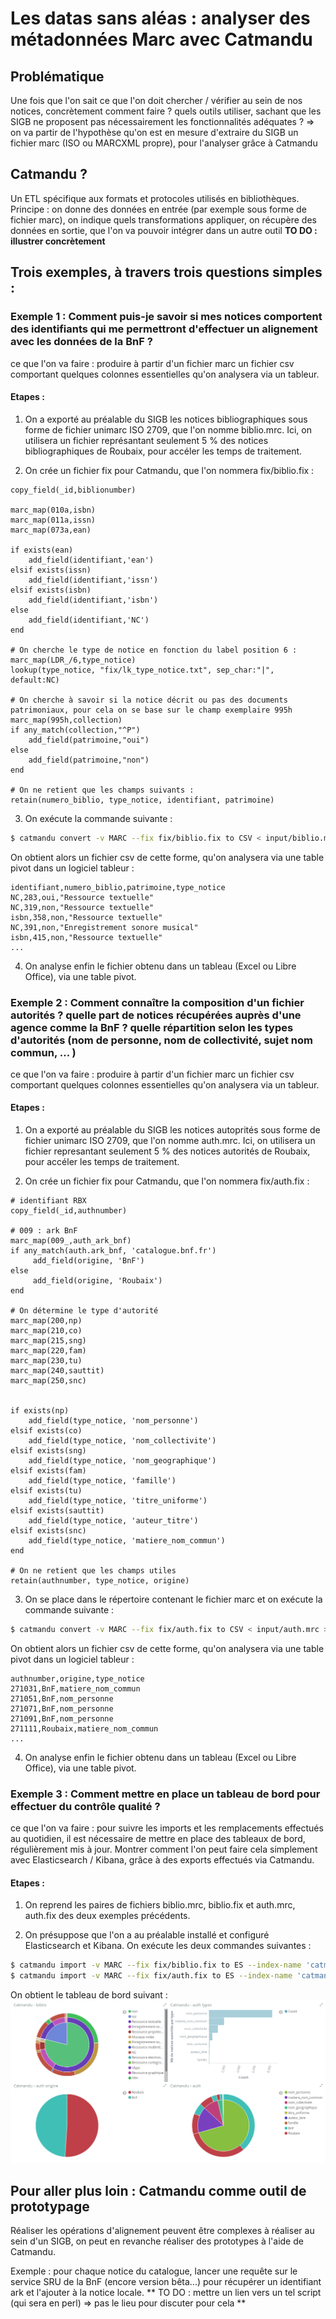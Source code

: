 # Les datas sans aléas : analyser des métadonnées Marc avec Catmandu

## Problématique
Une fois que l'on sait ce que l'on doit chercher / vérifier au sein de nos notices, concrètement comment faire ? quels outils utiliser, sachant que les SIGB ne proposent pas nécessairement les fonctionnalités adéquates ?
=> on va partir de l'hypothèse qu'on est en mesure d'extraire du SIGB un fichier marc (ISO ou MARCXML propre), pour l'analyser grâce à Catmandu

## Catmandu ?
Un ETL spécifique aux formats et protocoles utilisés en bibliothèques.
Principe : on donne des données en entrée (par exemple sous forme de fichier marc), on indique quels transformations appliquer, on récupère des données en sortie, que l'on va pouvoir intégrer dans un autre outil
**TO DO : illustrer concrètement**

## Trois exemples, à travers trois questions simples :
### Exemple 1 : Comment puis-je savoir si mes notices comportent des identifiants qui me permettront d'effectuer un alignement avec les données de la BnF ?
ce que l'on va faire : produire à partir d'un fichier marc un fichier csv comportant quelques colonnes essentielles qu'on analysera via un tableur.

#### Etapes :
1. On a exporté au préalable du SIGB les notices bibliographiques sous forme de fichier unimarc ISO 2709, que l'on nomme biblio.mrc. Ici, on utilisera un fichier représantant seulement 5 % des notices bibliographiques de Roubaix, pour accéler les temps de traitement.

2. On crée un fichier fix pour Catmandu, que l'on nommera fix/biblio.fix :
```
copy_field(_id,biblionumber)

marc_map(010a,isbn)
marc_map(011a,issn)
marc_map(073a,ean)

if exists(ean)
    add_field(identifiant,'ean')
elsif exists(issn)
    add_field(identifiant,'issn')
elsif exists(isbn)
    add_field(identifiant,'isbn')
else
    add_field(identifiant,'NC')
end

# On cherche le type de notice en fonction du label position 6 :
marc_map(LDR_/6,type_notice)
lookup(type_notice, "fix/lk_type_notice.txt", sep_char:"|", default:NC)

# On cherche à savoir si la notice décrit ou pas des documents patrimoniaux, pour cela on se base sur le champ exemplaire 995h
marc_map(995h,collection)
if any_match(collection,"^P")
    add_field(patrimoine,"oui")
else
    add_field(patrimoine,"non")
end

# On ne retient que les champs suivants :
retain(numero_biblio, type_notice, identifiant, patrimoine)
```
3. On exécute la commande suivante :
```bash
$ catmandu convert -v MARC --fix fix/biblio.fix to CSV < input/biblio.mrc > output/biblio.csv
```
On obtient alors un fichier csv de cette forme, qu'on analysera via une table pivot dans un logiciel tableur :
```csv
identifiant,numero_biblio,patrimoine,type_notice
NC,283,oui,"Ressource textuelle"
NC,319,non,"Ressource textuelle"
isbn,358,non,"Ressource textuelle"
NC,391,non,"Enregistrement sonore musical"
isbn,415,non,"Ressource textuelle"
...
```
4. On analyse enfin le fichier obtenu dans un tableau (Excel ou Libre Office), via une table pivot.


### Exemple 2 : Comment connaître la composition d'un fichier autorités ? quelle part de notices récupérées auprès d'une agence comme la BnF ? quelle répartition selon les types d'autorités (nom de personne, nom de collectivité, sujet nom commun, ... )
ce que l'on va faire : produire à partir d'un fichier marc un fichier csv comportant quelques colonnes essentielles qu'on analysera via un tableur.

#### Etapes :
1. On a exporté au préalable du SIGB les notices autoprités sous forme de fichier unimarc ISO 2709, que l'on nomme auth.mrc. Ici, on utilisera un fichier represantant seulement 5 % des notices autorités de Roubaix, pour accéler les temps de traitement.


2. On crée un fichier fix pour Catmandu, que l'on nommera fix/auth.fix :
```
# identifiant RBX
copy_field(_id,authnumber)

# 009 : ark BnF
marc_map(009_,auth_ark_bnf)
if any_match(auth.ark_bnf, 'catalogue.bnf.fr')
     add_field(origine, 'BnF')
else
     add_field(origine, 'Roubaix')
end

# On détermine le type d'autorité
marc_map(200,np)
marc_map(210,co)
marc_map(215,sng)
marc_map(220,fam)
marc_map(230,tu)
marc_map(240,sauttit)
marc_map(250,snc)


if exists(np)
    add_field(type_notice, 'nom_personne')
elsif exists(co)
    add_field(type_notice, 'nom_collectivite')
elsif exists(sng)
    add_field(type_notice, 'nom_geographique')
elsif exists(fam)
    add_field(type_notice, 'famille')
elsif exists(tu)
    add_field(type_notice, 'titre_uniforme')
elsif exists(sauttit)
    add_field(type_notice, 'auteur_titre')
elsif exists(snc)
    add_field(type_notice, 'matiere_nom_commun')
end

# On ne retient que les champs utiles
retain(authnumber, type_notice, origine)
```
3. On se place dans le répertoire contenant le fichier marc et on exécute la commande suivante :
```bash
$ catmandu convert -v MARC --fix fix/auth.fix to CSV < input/auth.mrc > output/auth.csv
```
On obtient alors un fichier csv de cette forme, qu'on analysera via une table pivot dans un logiciel tableur :
```csv
authnumber,origine,type_notice
271031,BnF,matiere_nom_commun
271051,BnF,nom_personne
271071,BnF,nom_personne
271091,BnF,nom_personne
271111,Roubaix,matiere_nom_commun
...
```
4. On analyse enfin le fichier obtenu dans un tableau (Excel ou Libre Office), via une table pivot.


### Exemple 3 : Comment mettre en place un tableau de bord pour effectuer du contrôle qualité ?
ce que l'on va faire : pour suivre les imports et les remplacements effectués au quotidien, il est nécessaire de mettre en place des tableaux de bord, régulièrement mis à jour.
Montrer comment l'on peut faire cela simplement avec Elasticsearch / Kibana, grâce à des exports effectués via Catmandu.

#### Etapes :
1. On reprend les paires de fichiers biblio.mrc, biblio.fix et auth.mrc, auth.fix des deux exemples précédents.

2. On présuppose que l'on a au préalable installé et configuré Elasticsearch et Kibana.
On exécute les deux commandes suivantes :
```bash
$ catmandu import -v MARC --fix fix/biblio.fix to ES --index-name 'catmandu_ex' --bag 'biblio' < input/biblio.mrc
$ catmandu import -v MARC --fix fix/auth.fix to ES --index-name 'catmandu_ex' --bag 'auth' < input/.auth.mrc
```
On obtient le tableau de bord suivant :
![Tableau de bord](https://github.com/medrbx/dsa/blob/master/doc/tableau_bord.png)

## Pour aller plus loin : Catmandu comme outil de prototypage
Réaliser les opérations d'alignement peuvent être complexes à réaliser au sein d'un SIGB, on peut en revanche réaliser des prototypes à l'aide de Catmandu.

Exemple : pour chaque notice du catalogue, lancer une requête sur le service SRU de la BnF (encore version bêta...) pour récupérer un identifiant ark et l'ajouter à la notice locale.
** TO DO : mettre un lien vers un tel script (qui sera en perl) => pas le lieu pour discuter pour cela **
